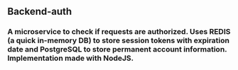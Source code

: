 ## Backend-auth

### A microservice to check if requests are authorized. Uses REDIS (a quick in-memory DB) to store session tokens with expiration date and PostgreSQL to store permanent account information. Implementation made with NodeJS.
